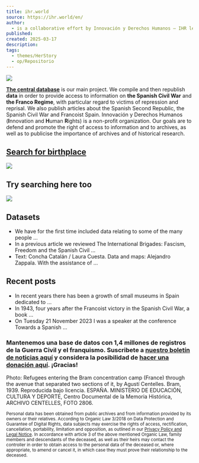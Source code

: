 ```yaml
---
title: ihr.world
source: https://ihr.world/en/
author:
  - is a collaborative effort by Innovación y Derechos Humanos – IHR led by Concha Catalán and Martin Vitel, both in the work team.
published: 
created: 2025-03-17
description: 
tags:
  - themes/HerStory
  - op/Repositorio
---
```

![](https://ihr.world/wp-content/uploads/2023/10/CDMH_CENTELLES_FOTO_01040-1-935x576.jpg)

**[The central database](https://scwd.ihr.world/en/)** is our main project. We compile and then republish **data** in order to provide access to information on **the Spanish Civil War** and **the Franco Regime**, with particular regard to victims of repression and reprisal. We also publish articles about the Spanish Second Republic, the Spanish Civil War and Francoist Spain. Innovación y Derechos Humanos (**I**nnovation and **H**uman **R**ights) is a non-profit organization. Our goals are to defend and promote the right of access to information and to archives, as well as to publicise the importance of archives and of historical research.

## [Search for birthplace](https://ihr-mapa-ikydwmmbba-ew.a.run.app/map_es)

![](https://www.youtube.com/watch?v=iO07qFE0lko)

## Try searching here too

![](https://ihr.world/wp-content/uploads/2021/07/Captura-de-pantalla-2021-07-12-a-las-23.43.37-1024x108.png)

## Datasets

- We have for the first time included data relating to some of the many people …
- In a previous article we reviewed The International Brigades: Fascism, Freedom and the Spanish Civil …
- Text: Concha Catalán / Laura Cuesta. Data and maps: Alejandro Zappala. With the assistance of …

## Recent posts

- In recent years there has been a growth of small museums in Spain dedicated to …
- In 1943, four years after the Francoist victory in the Spanish Civil War, a book …
- On Tuesday 21 November 2023 I was a speaker at the conference Towards a Spanish …

### **Mantenemos una base de datos con 1,4 millones de registros de la Guerra Civil y el franquismo. Suscribete a** [**nuestro boletín de noticias aquí**](https://ihr.world/es/newsletter-boletin-de-noticias/) **y considera la posibilidad de** [**hacer una donación aquí**](https://ihr.world/es/donaciones/)**. ¡Gracias!**

Photo: Refugees entering the Bram concentration camp (France) through the avenue that separated two sections of it, by Agustí Centelles. Bram, 1939. Reproducida bajo licencia. ESPAÑA. MINISTERIO DE EDUCACIÓN, CULTURA Y DEPORTE, Centro Documental de la Memoria Histórica, ARCHIVO CENTELLES, FOTO 2806.

<sup>Personal data has been obtained from public archives and from information provided by its owners or their relatives. According to Organic Law 3/2018 on Data Protection and Guarantee of Digital Rights, data subjects may exercise the rights of access, rectification, cancellation, portability, limitation and opposition, as outlined in our <a href="https://ihr.world/en/privacy-and-cookies/">Privacy Policy and Legal Notice</a>. In accordance with article 3 of the above mentioned Organic Law, family members and descendants of the deceased, as well as their heirs may contact the controller in order to obtain access to the personal data of the deceased or, where appropriate, to amend or cancel it, in which case they must prove their relationship to the deceased.</sup>